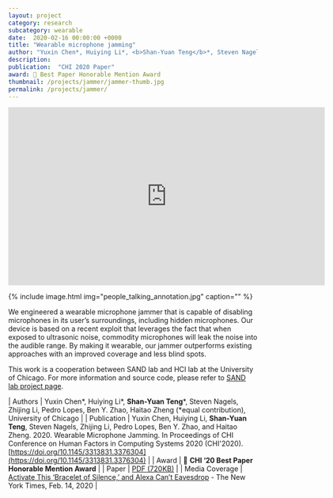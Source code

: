 ```yaml
---
layout: project
category: research
subcategory: wearable
date:  2020-02-16 00:00:00 +0000
title: "Wearable microphone jamming"
author: "Yuxin Chen*, Huiying Li*, <b>Shan-Yuan Teng</b>*, Steven Nagels, Zhijing Li, Pedro Lopes, Ben Y. Zhao, Haitao Zheng (*equal contribution)"
description: 
publication:  "CHI 2020 Paper"
award: 🏅 Best Paper Honorable Mention Award
thumbnail: /projects/jammer/jammer-thumb.jpg
permalink: /projects/jammer/
---
```


<div class="video-wrapper">
  <iframe width="640" height="360" src="https://www.youtube.com/embed/-43-4LfqiTA" frameborder="0" allowfullscreen></iframe>
</div>

{% include image.html
           img="people_talking_annotation.jpg"
           caption="" %}

We engineered a wearable microphone jammer that is capable of disabling microphones in its user’s surroundings, including hidden microphones. Our device is based on a recent exploit that leverages the fact that when exposed to ultrasonic noise, commodity microphones will leak the noise into the audible range. By making it wearable, our jammer outperforms existing approaches with an improved coverage and less blind spots. 

This work is a cooperation between SAND lab and HCI lab at the University of Chicago. For more information and source code, please refer to [SAND lab project page](http://sandlab.cs.uchicago.edu/jammer/).

| Authors | Yuxin Chen\*, Huiying Li\*, <b>Shan-Yuan Teng</b>\*, Steven Nagels, Zhijing Li, Pedro Lopes, Ben Y. Zhao, Haitao Zheng (\*equal contribution), University of Chicago |
| Publication | Yuxin Chen, Huiying Li, **Shan-Yuan Teng**, Steven Nagels, Zhijing Li, Pedro Lopes, Ben Y. Zhao, and Haitao Zheng. 2020. Wearable Microphone Jamming. In Proceedings of CHI Conference on Human Factors in Computing Systems 2020 (CHI'2020). [https://doi.org/10.1145/3313831.3376304](https://doi.org/10.1145/3313831.3376304) |
| Award | 🏅 **CHI ‘20 Best Paper Honorable Mention Award** |
| Paper | [PDF (720KB)](jammer_chi20.pdf) |
| Media Coverage | [Activate This ‘Bracelet of Silence,’ and Alexa Can’t Eavesdrop](https://www.nytimes.com/2020/02/14/technology/alexa-jamming-bracelet-privacy-armor.html) - The New York Times, Feb. 14, 2020 |
